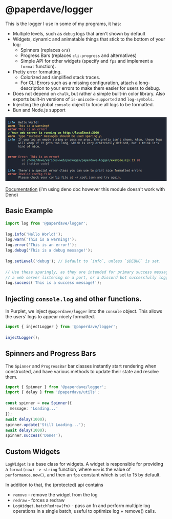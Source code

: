 # @paperdave/logger

This is the logger I use in some of my programs, it has:

- Multiple levels, such as `debug` logs that aren't shown by default
- Widgets, dynamic and animatable things that stick to the bottom of your log:
  - Spinners (replaces `ora`)
  - Progress Bars (replaces `cli-progress` and alternatives)
  - Simple API for other widgets (specify and `fps` and implement a `format` function).
- Pretty error formatting.
  - Colorized and simplified stack traces.
  - For CLI Errors such as a missing configuration, attach a long-description to your errors to make them easier for users to debug.
- Does not depend on `chalk`, but rather a simple built-in color library. Also exports built-in versions of `is-unicode-supported` and `log-symbols`.
- Injecting the global `console` object to force all logs to be formatted.
- Bun and Node.js support

![](screenshot.png)

[Documentation](https://doc.deno.land/https://raw.githubusercontent.com/paperdave/various-web/main/packages/paperdave-logger/dist/index.d.ts) (i'm using deno doc however this module doesn't work with Deno)

## Basic Example

```ts
import log from '@paperdave/logger';

log.info('Hello World!');
log.warn('This is a warning!');
log.error('This is an error!');
log.debug('This is a debug message!');

log.setLevel('debug'); // Default to `info`, unless `$DEBUG` is set.

// Use these sparingly, as they are intended for primary success messages, such as
// a web server listening on a port, or a Discord bot successfully logging in.
log.success('This is a success message!');
```

## Injecting `console.log` and other functions.

In Purplet, we inject `@paperdave/logger` into the `console` object. This allows the users' logs to appear nicely formatted.

```ts
import { injectLogger } from '@paperdave/logger';

injectLogger();
```

## Spinners and Progress Bars

The `Spinner` and `ProgressBar` bar classes instantly start rendering when constructed, and have various methods to update their state and resolve them.

```ts
import { Spinner } from '@paperdave/logger';
import { delay } from '@paperdave/utils';

const spinner = new Spinner({
  message: 'Loading...'
});
await delay(1000);
spinner.update('Still Loading...');
await delay(1000);
spinner.success('Done!');
```

## Custom Widgets

`LogWidget` is a base class for widgets. A widget is responsible for providing a `format(now) -> string` function, where `now` is the value of `performance.now()`, and then an `fps` constant which is set to 15 by default.

In addition to that, the (protected) api contains

- `remove` - remove the widget from the log
- `redraw` - forces a redraw
- `LogWidget.batchRedraw(fn)` - pass an fn and perform multiple log operations in a single batch, useful to optimize log + remove() calls.
